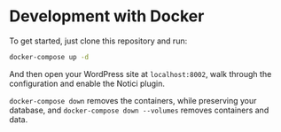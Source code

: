 # Development with Docker

To get started, just clone this repository and run: 

```bash
docker-compose up -d
```

And then open your WordPress site at `localhost:8002`, walk through the configuration and enable the Notici plugin.

`docker-compose down` removes the containers, while preserving your database, and `docker-compose down --volumes` removes containers and data.
